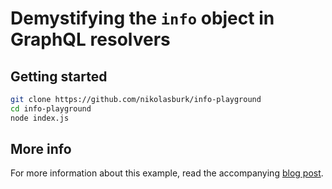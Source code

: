 # Demystifying the `info` object in GraphQL resolvers

## Getting started

```sh
git clone https://github.com/nikolasburk/info-playground
cd info-playground
node index.js
```

## More info

For more information about this example, read the accompanying [blog post](https://blog.graph.cool/graphql-server-basics-demystifying-the-info-object-in-graphql-resolvers-21e1657f09d4).